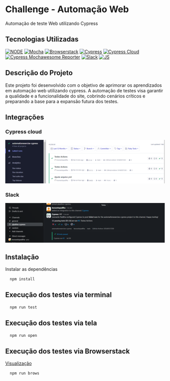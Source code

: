 # Challenge - Automação Web

Automação de teste Web utilizando Cypress

## Tecnologias Utilizadas

[![NODE](https://img.shields.io/badge/License-node-green.svg)](https://nodejs.org/en)
[![Mocha](https://img.shields.io/badge/license-mocha-red.svg)](https://mochajs.org/)
[![Browserstack](https://img.shields.io/badge/license-browserstack-orange.svg)](https://www.browserstack.com/)
[![Cypress](https://img.shields.io/badge/license-cypress-blue.svg)](https://www.cypress.io/)
[![Cypress Cloud](https://img.shields.io/badge/license-cypress-cloud-blue.svg)](https://docs.cypress.io/guides/cloud/introduction)
[![Cypress Mochawesome Reporter](https://img.shields.io/badge/license-cypress-mochawesome-reporter-gree.svg)](https://www.npmjs.com/package/cypress-mochawesome-reporter)
[![Slack](https://img.shields.io/badge/license-slack-green.svg)](https://slack.com/intl/pt-br)
[![JS](https://img.shields.io/badge/license-javascript-blue.svg)](https://developer.mozilla.org/en-US/docs/Web/JavaScript)

## Descrição do Projeto

Este projeto foi desenvolvido com o objetivo de aprimorar os aprendizados em automação web utilizando cypress. A automação de testes visa garantir a qualidade e a funcionalidade do site, cobrindo cenários críticos e preparando a base para a expansão futura dos testes.

## Integrações

### Cypress cloud

<img src="./images/cypress_cloud.png">

### Slack

<img src="./images/slack.png">


## Instalação

Instalar as dependências

```bash
  npm install
```

## Execução dos testes via terminal

```bash
  npm run test
```

## Execução dos testes via tela

```bash
  npm run open
```

## Execução dos testes via Browserstack

[Visualização](“https://automate.browserstack.com/dashboard/v2/builds/78b08ecaaa811a6253cb8abf7aa1bae2cc4fd1de/cypress-tests/tests/207cdf1499f75f93e01596a5edbb8f87f04decacY3lwcmVzcy9lMmUvYXV0b21hdGlvbi1leGVyY2lzZS1wb20uY3kuanM=?auth_token=0da169d5bb7cb18f9acc9ab73f660a0a14e0d96849faaded8489ee7e9200d219&build_token=WDJwS1dIOENzV00zTkdlYTk5Z2l6TTZFMzNyTFlieW9sRjNPcFlNRmtYVT0tLW04RG5sYzdMQTFHTDFXdWpNRXlIT3c9PQ==--26ebc01890940c4a7f1bd8fea00379426d537924“)

```bash
  npm run brows
```